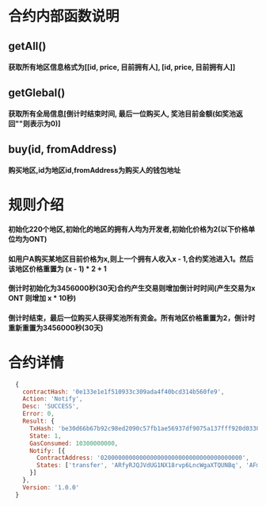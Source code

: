 # 合约内部函数说明

## getAll()
#### 获取所有地区信息格式为[[id, price, 目前拥有人], [id, price, 目前拥有人]]

## getGlebal()
#### 获取所有全局信息[倒计时结束时间, 最后一位购买人, 奖池目前金额(如奖池返回""则表示为0)]

## buy(id, fromAddress)
#### 购买地区,id为地区id,fromAddress为购买人的钱包地址


# 规则介绍
#### 初始化220个地区,初始化的地区的拥有人均为开发者,初始化价格为2(以下价格单位均为ONT)
#### 如用户A购买某地区目前价格为x,则上一个拥有人收入x - 1,合约奖池进入1。然后该地区价格重置为 (x - 1) * 2 + 1
#### 倒计时初始化为3456000秒(30天)合约产生交易则增加倒计时时间(产生交易为x ONT 则增加 x * 10秒)
#### 倒计时结束，最后一位购买人获得奖池所有资金。所有地区价格重置为2，倒计时重新重置为3456000秒(30天)


# 合约详情

```javascript
  {
    contractHash: '0e133e1e1f510933c309ada4f40bcd314b560fe9',
    Action: 'Notify',
    Desc: 'SUCCESS',
    Error: 0,
    Result: {
      TxHash: 'be30d66b67b92c98ed2090c57fb1ae56937df9075a137fff920d0330e429af8a',
      State: 1,
      GasConsumed: 10300000000,
      Notify: [{
        ContractAddress: '0200000000000000000000000000000000000000',
        States: ['transfer', 'ARfyRJQJVdUG1NX18rvp6LncWgaXTQUNBq', 'AFmseVrdL9f9oyCzZefL9tG6UbviEH9ugK', 10300000000]
      }]
    },
    Version: '1.0.0'
  }
```